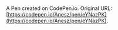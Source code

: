 # 

A Pen created on CodePen.io. Original URL: [https://codepen.io/Anesz/pen/eYNazPK](https://codepen.io/Anesz/pen/eYNazPK).


